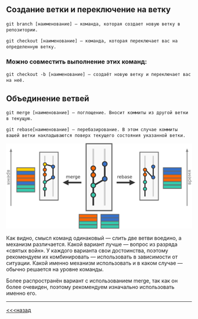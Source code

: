 ## Создание ветки и переключение на ветку

```
git branch [наименование] — команда, которая создает новую ветку в репозитории.
```
```
git checkout [наименование] — команда, которая переключает вас на определенную ветку.
```
### Можно совместить выполнение этих команд:
```
git checkout -b [наименование] — создаёт новую ветку и переключает вас на неё.
```
## Объединение ветвей
```
git merge [наименование] — поглощение. Вносит коммиты из другой ветки в текущую.
```
```
git rebase[наименование] — перебазирование. В этом случае коммиты вашей ветки накладываются поверх текущего состояния указанной ветки.
```

![](/PHP.5.9.2.png)

Как видно, смысл команд одинаковый — слить две ветви воедино, а механизм различается. Какой вариант лучше — вопрос из разряда «святых войн». У каждого варианта свои достоинства, поэтому рекомендуем их комбинировать — использовать в зависимости от ситуации. Какой именно механизм использовать и в каком случае — обычно решается на уровне команды.

Более распространён вариант с использованием merge, так как он более очевиден, поэтому рекомендуем изначально использовать именно его.

----
[<<<назад](./readme.md) 